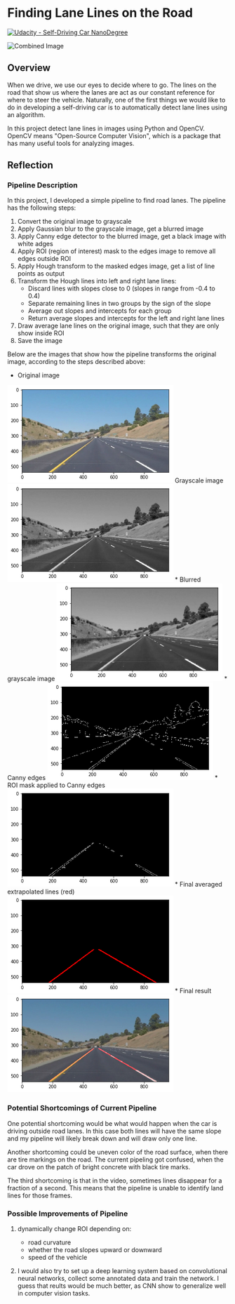 # **Finding Lane Lines on the Road** 
[![Udacity - Self-Driving Car NanoDegree](https://s3.amazonaws.com/udacity-sdc/github/shield-carnd.svg)](http://www.udacity.com/drive)

<img src="examples/laneLines_thirdPass.jpg" width="480" alt="Combined Image" />

Overview
---

When we drive, we use our eyes to decide where to go.  The lines on the road that show us where the lanes are act as our constant reference for where to steer the vehicle.  Naturally, one of the first things we would like to do in developing a self-driving car is to automatically detect lane lines using an algorithm.

In this project detect lane lines in images using Python and OpenCV.  OpenCV means "Open-Source Computer Vision", which is a package that has many useful tools for analyzing images.  




Reflection
---
### Pipeline Description
In this project, I developed a simple pipeline to find road lanes. The pipeline has the following steps:

1. Convert the original image to grayscale
2. Apply Gaussian blur to the grayscale image, get a blurred image
3. Apply Canny edge detector to the blurred image, get a black image with white adges
4. Apply ROI (region of interest) mask to the edges image to remove all edges outside ROI
5. Apply Hough transform to the masked edges image, get a list of line points as output
6. Transform the Hough lines into left and right lane lines:
	* Discard lines with slopes close to 0 (slopes in range from -0.4 to 0.4)
	* Separate remaining lines in two groups by the sign of the slope
	* Average out slopes and intercepts for each group
	* Return average slopes and intercepts for the left and right lane lines
7. Draw average lane lines on the original image, such that they are only show inside ROI
8. Save the image

Below are the images that show how the pipeline transforms the original image, according to the steps described above:

* Original image 
<img src="test_images_output/whiteCarLaneSwitch.png">
Grayscale image 
<img src="test_images_output/whiteCarLaneSwitch_gray.png">
* Blurred grayscale image 
<img src="test_images_output/whiteCarLaneSwitch_blur.png">
* Canny edges 
<img src="test_images_output/whiteCarLaneSwitch_canny.png">
* ROI mask applied to Canny edges 
<img src="test_images_output/whiteCarLaneSwitch_mask.png">
* Final averaged extrapolated lines (red) 
<img src="test_images_output/whiteCarLaneSwitch_line.png">
* Final result 
<img src="test_images_output/whiteCarLaneSwitch_final.png">

### Potential Shortcomings of Current Pipeline

One potential shortcoming would be what would happen when the car is driving outside road lanes. In this case both lines will have the same slope and my pipeline will likely break down and will draw only one line.

Another shortcoming could be uneven color of the road surface, when there are tire markings on the road. The current pipeling got confused, when the car drove on the patch of bright concrete with black tire marks.

The third shortcoming is that in the video, sometimes lines disappear for a fraction of a second. This means that the pipeline is unable to identify land lines for those frames.

### Possible Improvements of Pipeline
1. dynamically change ROI depending on:
	* road curvature
	* whether the road slopes upward or downward
	* speed of the vehicle

2. I would also try to set up a deep learning system based on convolutional neural networks, collect some annotated data and train the network. I guess that reults would be much better, as CNN show to generalize well in computer vision tasks.


